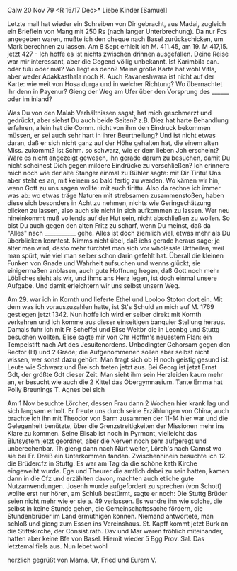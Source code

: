  Calw 20 Nov 79
 <R 16/17 Dec>*
Liebe Kinder [Samuel]

Letzte mail hat wieder ein Schreiben von Dir gebracht, aus Madai, zugleich ein Brieflein von Mang mit 250 Rs (nach langer Unterbrechung). Da nur Fcs angegeben waren, mußte ich den cheque nach Basel zurückschicken, um Mark berechnen zu lassen. Am 8 Sept erhielt ich M. 411.45, am 19. M 417,15. jetzt 427 - Ich hoffe es ist nichts zwischen drinnen ausgefallen. 
Deine Reise war mir interessant, aber die Gegend völlig unbekannt. Ist Karimbila can. oder tulu oder mal? Wo liegt es denn? Meine große Karte hat wohl Vitla, aber weder Adakkasthala noch K. Auch Ravaneshwara ist nicht auf der Karte: wie weit von Hosa durga und in welcher Richtung? Wo übernachtet ihr denn in Payenur? Gieng der Weg am Ufer über den Vorsprung des ______ oder im inland?

Was Du von den Malab Verhältnissen sagst, hat mich geschmerzt und gedrückt, aber siehst Du auch beide Seiten? z.B. Diez hat harte Behandlung erfahren, allein hat die Comm. nicht von ihm den Eindruck bekommen müssen, er sei auch sehr hart in ihrer Beurtheilung? Und ist nicht etwas daran, daß er sich nicht ganz auf der Höhe gehalten hat, die einem alten Miss. zukommt? Ist Schm. so schwarz, wie er dem lieben Joh erscheint? Wäre es nicht angezeigt gewesen, ihn gerade darum zu besuchen, damit Du nicht scheinest Dich gegen mildere Eindrücke zu verschließen? Ich erinnere mich noch wie der alte Stanger einmal zu Bühler sagte: mit Dir Tiritu! Uns aber steht es an, mit keinem so bald fertig zu werden. Wo kämen wir hin, wenn Gott zu uns sagen wollte: mit euch tirittu. Also da rechne ich immer was ab: wo etwas träge Naturen mit strebsamen zusammenstoßen, haben diese sich besonders in Acht zu nehmen, nichts wie Geringschätzung blicken zu lassen, also auch sie nicht in sich aufkommen zu lassen. Wer neu hineinkommt muß vollends auf der Hut sein, nicht abschließen zu wollen. So bist Du auch gegen den alten Fritz zu scharf, wenn Du meinst, daß da "Alles" nach ___________ gehe. Alles ist doch ziemlich viel, etwas mehr als Du überblicken konntest. Nimms nicht übel, daß ichs gerade heraus sage; je älter man wird, desto mehr fürchtet man sich vor wholesale Urtheilen, weil man spürt, wie viel man selber schon darin gefehlt hat. Überall die kleinen Funken von Gnade und Wahrheit aufsuchen und wenns glückt, sie einigermaßen anblasen, auch gute Hoffnung hegen, daß Gott noch mehr Löbliches sieht als wir, und ihms ans Herz legen, ist doch einmal unsere Aufgabe. Und damit erleichtern wir uns selbst unsern Weg.

Am 29. war ich in Kornth und lieferte Ethel und Looloo Stoton dort ein. Mit dem was ich vorauszuzahlen hatte, ist St's Schuld an mich auf M. 1769 gestiegen jetzt 1342. Nun hoffe ich wird er selber direkt mit Kornth verkehren und ich komme aus dieser einseitigen banquier Stellung heraus. Damals fuhr ich mit Fr Scheffel und Elise Weitbr die in Leonbg und Stuttg besuchen wollten. Elise sagte mir von Chr Hoffm's neuestem Plan: ein Tempelstift nach Art des Jesuitenordens. Unbedingter Gehorsam gegen den Rector (H) und 2 Grade; die Aufgenommenen sollen aber selbst nicht wissen, wer sonst dazu gehört. Man fragt sich ob H noch geistig gesund ist. Leute wie Schwarz und Breisch treten jetzt aus. Bei Georg ist jetzt Ernst Gdt, der größte Gdt dieser Zeit. Man sieht ihm sein Herzleiden kaum mehr an, er besucht wie auch die 2 Kittel das Obergymnasium. Tante Emma hat Polly Breunings T. Agnes bei sich

Am 1 Nov besuchte Lörcher, dessen Frau dann 2 Wochen hier krank lag und sich langsam erholt. Er freute uns durch seine Erzählungen von China; auch brachte ich ihn mit Theodor von Barm zusammen der 11-14 hier war und die Gelegenheit benützte, über die Grenzstreitigkeiten der Missionen mehr ins Klare zu kommen. Seine Elisab ist noch in Pyrmont, vielleicht das Blutsystem jetzt geordnet, aber die Nerven noch sehr aufgeregt und unberechenbar. Th gieng dann nach Nürt weiter, Lörch's nach Cannst wo sie bei Fr. Dreiß ein Unterkommen fanden. Zwischenhinein besuchte ich 12. die Brüdercfz in Stuttg. Es war am Tag da die schöne kath Kirche eingeweiht wurde. Ege und Theurer die amtlich dabei zu sein hatten, kamen dann in die Cfz und erzählten davon, machten auch etliche gute Nutzanwendungen. Josenh wurde aufgefordert zu sprechen (von Schott) wollte erst nur hören, am Schluß bestürmt, sagte er noch: Die Stuttg Brüder seien nicht mehr wie er sie a. 49 verlassen. Es wundre ihn wie solche, die selbst in keine Stunde gehen, die Gemeinschaftssache fördern, die Stundenbrüder im Land ermuthigen können. Niemand antwortete, man schloß und gieng zum Essen ins Vereinshaus. St. Kapff kommt jetzt Burk an die Stiftskirche, der Consist.rath. Dav und Mar waren fröhlich miteinander, hatten aber keine Bfe von Basel. Hiemit wieder 5 Bgg Prov. Sal. Das letztemal fiels aus. Nun lebet wohl

 herzlich gegrüßt von Mama, Ur, Fried und Eurem V.
